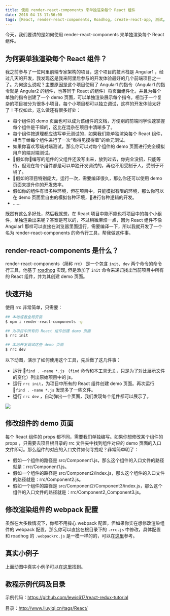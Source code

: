 ```yaml
---
title: 使用 render-react-components 来单独渲染每个 React 组件
date: 2018-04-13 17:56:00
tags: [React, render-react-components, Roadhog, create-react-app, 测试, 单元测试]
---
```


今天，我们要讲的是如何使用 render-react-components 来单独渲染每个 React 组件。

<!--more-->

## 为何要单独渲染每个 React 组件？

我之前参与了一位阿里前端专家架构的项目，这个项目的技术栈是 Angular1 ，经过几天的开发，我发现这是我来阿里后参与的开发体验最好的几个前端项目之一了。为何这么说呢？主要原因是这个项目使用了 Angular1 的指令（Angular1 的指令就是 Angular2 的组件，也等同于 React 的组件）将页面组件化，并且为每个单独的指令创建了一个 demo 页面，可以单独渲染展示每个指令。相当于一个复杂的项目被分为很多小项目，每个小项目都可以独立调试，这样的开发体验太好了！不仅如此，这么做还有很多好处：

- 每个组件的 demo 页面也可以成为该组件的文档，方便别的前端同学快速掌握每个组件是干嘛的，这比在混杂在项目中清晰多了。
- 每个组件按道理都应该写单元测试的，如果我们能单独渲染每个 React 组件，相当于给每个组件进行了一次“看得见摸得着”的单元测试。
- 如果你喜欢写端对端测试，那么你可以对每个组件的 demo 页面进行完全模拟用户的端对端测试。
- 假如你编写的组件的父组件还没写出来，放到过去，你完全没招，只能等待，但现在每个组件都是可以单独开发调试的，再也不用受制于人，受制于环境了。
- 假如的项目特别庞大，运行一次，需要编译很久，那么你还可以使用 demo 页面来提升你的开发效率。
- 假如你的组件有很多种环境，但在项目中，只能模拟有限的环境，那么你可以在 demo 页面里自由的模拟各种环境，进行各种逻辑的开发。
- ……

既然有这么多好处，然后我就想，在 React 项目中能不能也将项目中的每个小组件，单独渲染出来呢？答案是可以的，不过稍微麻烦一点，因为 React 组件不像 Angular1 那样可以直接在浏览器里面运行，需要编译一下，所以我就开发了一个名为 render-react-components 的命令行工具，帮我做这件事。

## render-react-components 是什么？

render-react-components（简称 rrc） 是一个包含 `init`、`dev` 两个命令的命令行工具，他基于 [roadhog](https://github.com/sorrycc/roadhog) 实现, 但是添加了 `init` 命令来递归找出当前项目中所有的 React 组件，并为其创建 demo 页面。

## 快速开始

使用 rrc 非常简单，只需要：

```bash
## 本地或者全局安装
$ npm i render-react-components -g

## 为项目中所有的 React 组件创建 demo 页面
$ rrc init

## 本地开发调试这些 demo 页面
$ rrc dev

```

以下动图，演示了如何使用这个工具，先后做了这几件事：

- 运行 `find . -name *.js` （`find` 命令和本工具无关，只是为了对比展示文件的变化）列出原始项目中的 js。
- 运行 `rrc init`，为项目中所有的 React 组件创建 demo 页面。再次运行 `find . -name *.js` 发现多了一些文件。
- 运行 `rrc dev` ，自动弹出一个页面，我们发现每个组件都可以展示了。

![](https://img.alicdn.com/tfs/TB1VPzQnHGYBuNjy0FoXXciBFXa-894-444.gif)

## 修改组件的 demo 页面

每个 React 组件的 props 都不同，需要我们单独编写。如果你想修改某个组件的 props ，只需要去项目根目录的 rrc 文件夹中找到组件对应的 demo 页面的入口文件即可。那么组件的对应的入口文件如何寻找呢？非常简单明了：

- 假如一个组件的路径是 src/Component1.js，那么这个组件的入口文件的路径就是：rrc/Component1.js。
- 假如一个组件的路径是 src/Component2/index.js，那么这个组件的入口文件的路径就是：rrc/Component2.js。
- 假如一个组件的路径是 src/Component2/Component3/index.js，那么这个组件的入口文件的路径就是：rrc/Component2_Component3.js。

## 修改渲染组件的 webpack 配置

虽然在大多数情况下，你都不用操心 webpack 配置，但如果你实在想修改渲染组件的 webpack 配置，那么你可以直接在根目录下的 `.rrc.js` 中修改，具体配置和 roadhog 的 `.webpackrc.js` 是一模一样的的，可以在[这里](https://github.com/sorrycc/roadhog/blob/master/README_zh-cn.md#%E9%85%8D%E7%BD%AE)参考。

## 真实小例子

上面动图中真实小例子可以在[这里](https://github.com/lewis617/render-react-components/tree/master/examples/dead-simple)找到。

## 教程示例代码及目录

示例代码：<https://github.com/lewis617/react-redux-tutorial>

目录：<http://www.liuyiqi.cn/tags/React/>